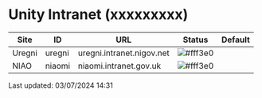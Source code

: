 # Unity Intranet (xxxxxxxxx) 

 | Site  | ID | URL | Status | Default |
| --- | --- | --- | --- | --- | 
| Uregni | uregni | uregni.intranet.nigov.net | ![#fff3e0](https://placehold.co/140x30/ffe0b2/e65100.png?text=Development&font=source-sans-pro) |   | 
| NIAO | niaomi | niaomi.intranet.gov.uk | ![#fff3e0](https://placehold.co/140x30/ffe0b2/e65100.png?text=Development&font=source-sans-pro) |   | 
Last updated: 03/07/2024 14:31